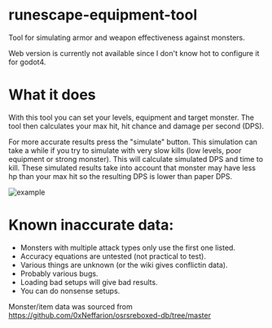 # runescape-equipment-tool

Tool for simulating armor and weapon effectiveness against monsters.

Web version is currently not available since I don't know hot to configure it for godot4.

# What it does

With this tool you can set your levels, equipment and target monster.
The tool then calculates your max hit, hit chance and damage per second (DPS).

For more accurate results press the "simulate" button. This simulation can take a while if you try to simulate with very slow kills (low levels, poor equipment or strong monster). This will calculate simulated DPS and time to kill.
These simulated results take into account that monster may have less hp than your max hit so the resulting DPS is lower than paper DPS.

![example](https://user-images.githubusercontent.com/22011552/163157956-8291a9d3-2b92-4864-bd01-e92d45efc513.png)


# Known inaccurate data:
* Monsters with multiple attack types only use the first one listed.
* Accuracy equations are untested (not practical to test).
* Various things are unknown (or the wiki gives conflictin data).
* Probably various bugs.
* Loading bad setups will give bad results.
* You can do nonsense setups.

Monster/item data was sourced from https://github.com/0xNeffarion/osrsreboxed-db/tree/master
